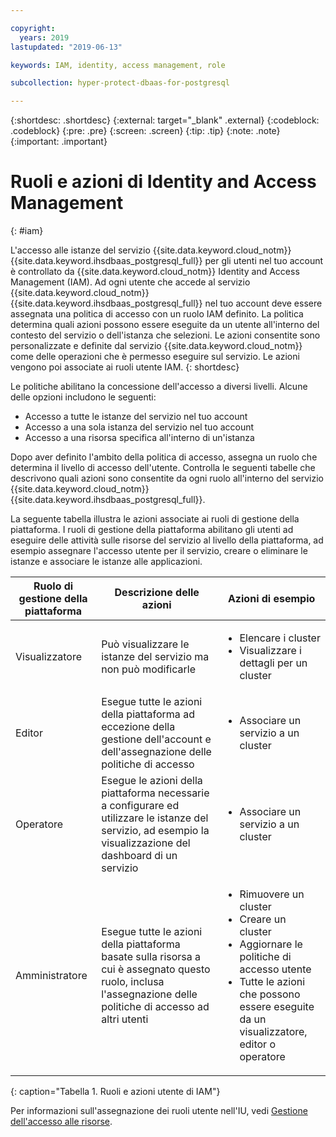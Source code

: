 ```yaml
---

copyright:
  years: 2019
lastupdated: "2019-06-13"

keywords: IAM, identity, access management, role

subcollection: hyper-protect-dbaas-for-postgresql

---
```


{:shortdesc: .shortdesc}
{:external: target="_blank" .external}
{:codeblock: .codeblock}
{:pre: .pre}
{:screen: .screen}
{:tip: .tip}
{:note: .note}
{:important: .important}

# Ruoli e azioni di Identity and Access Management
{: #iam}

L'accesso alle istanze del servizio {{site.data.keyword.cloud_notm}} {{site.data.keyword.ihsdbaas_postgresql_full}} per gli utenti nel tuo account è controllato da {{site.data.keyword.cloud_notm}} Identity and Access Management (IAM). Ad ogni utente che accede al servizio {{site.data.keyword.cloud_notm}} {{site.data.keyword.ihsdbaas_postgresql_full}} nel tuo account deve essere assegnata una politica di accesso con un ruolo IAM definito. La politica determina quali azioni possono essere eseguite da un utente all'interno del contesto del servizio o dell'istanza che selezioni. Le azioni consentite sono personalizzate e definite dal servizio {{site.data.keyword.cloud_notm}} come delle operazioni che è permesso eseguire sul servizio. Le azioni vengono poi associate ai ruoli utente IAM.
{: shortdesc}

Le politiche abilitano la concessione dell'accesso a diversi livelli. Alcune delle opzioni includono le seguenti:

* Accesso a tutte le istanze del servizio nel tuo account
* Accesso a una sola istanza del servizio nel tuo account
* Accesso a una risorsa specifica all'interno di un'istanza

Dopo aver definito l'ambito della politica di accesso, assegna un ruolo che determina il livello di accesso dell'utente. Controlla le seguenti tabelle che descrivono quali azioni sono consentite da ogni ruolo all'interno del servizio {{site.data.keyword.cloud_notm}} {{site.data.keyword.ihsdbaas_postgresql_full}}.

La seguente tabella illustra le azioni associate ai ruoli di gestione della piattaforma. I ruoli di gestione della piattaforma abilitano gli utenti ad eseguire delle attività sulle risorse del servizio al livello della piattaforma, ad esempio assegnare l'accesso utente per il servizio, creare o eliminare le istanze e associare le istanze alle applicazioni.

|Ruolo di gestione della piattaforma|Descrizione delle azioni|Azioni di esempio                                                 |
|------------------------|----------------------|----------------------------------------------------------------|
|Visualizzatore                  |Può visualizzare le istanze del servizio ma non può modificarle|<ul><li>Elencare i cluster</li><li>Visualizzare i dettagli per un cluster</li></ul>|
|Editor                  |Esegue tutte le azioni della piattaforma ad eccezione della gestione dell'account e dell'assegnazione delle politiche di accesso|<ul><li>Associare un servizio a un cluster</li></ul>|
|Operatore                |Esegue le azioni della piattaforma necessarie a configurare ed utilizzare le istanze del servizio, ad esempio la visualizzazione del dashboard di un servizio|<ul><li>Associare un servizio a un cluster</li></ul>|
|Amministratore           |Esegue tutte le azioni della piattaforma basate sulla risorsa a cui è assegnato questo ruolo, inclusa l'assegnazione delle politiche di accesso ad altri utenti|<ul><li>Rimuovere un cluster</li><li>Creare un cluster</li><li>Aggiornare le politiche di accesso utente</li><li>Tutte le azioni che possono essere eseguite da un visualizzatore, editor o operatore</li></ul>|
{: caption="Tabella 1. Ruoli e azioni utente di IAM"}

Per informazioni sull'assegnazione dei ruoli utente nell'IU, vedi [Gestione dell'accesso alle risorse](/docs/iam?topic=iam-iammanidaccser#iammanidaccser).
